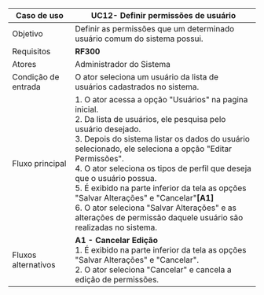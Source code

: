 | Caso de uso         | UC12- Definir permissões de usuário                                                                                                                                                                                                                                                                                                                                                                                                                                                                                                         |
| ------------------- | ------------------------------------------------------------------------------------------------------------------------------------------------------------------------------------------------------------------------------------------------------------------------------------------------------------------------------------------------------------------------------------------------------------------------------------------------------------------------------------------------------------------------------------- |
| Objetivo            | Definir as permissões que um determinado usuário comum do sistema possui.                                                                                                                                                                                                                                                                                                                                                                                                                                                             |
| Requisitos          | **RF300**                                                                                                                                                                                                                                                                                                                                                                                                                                                                                                                             |
| Atores              | Administrador do Sistema                                                                                                                                                                                                                                                                                                                                                                                                                                                                                                              |
| Condição de entrada | O ator seleciona um usuário da lista de usuários cadastrados no sistema.                                                                                                                                                                                                                                                                                                                                                                                                                                                              |
| Fluxo principal     | 1. O ator acessa a opção "Usuários" na pagina inicial. <br> 2. Da lista de usuários, ele pesquisa pelo usuário desejado.<br> 3. Depois do sistema listar os dados do usuário selecionado,  ele seleciona a opção "Editar Permissões". <br> 4. O ator seleciona os tipos de perfil que deseja que o usuário possua. <br> 5. É exibido na parte inferior da tela as opções "Salvar Alterações" e "Cancelar"**[A1]**<br> 6. O ator seleciona "Salvar Alterações" e as alterações de permissão daquele usuário são realizadas no sistema. |
| Fluxos alternativos | **A1 - Cancelar Edição** <br>1. É exibido na parte inferior da tela as opções "Salvar Alterações" e "Cancelar".<br> 2. O ator seleciona "Cancelar" e cancela a edição de permissões.<br>                                                                                                                                                                                                                                                                                                                                              |


